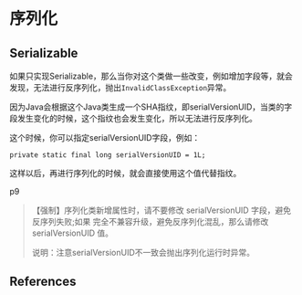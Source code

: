 # 序列化

## Serializable



如果只实现Serializable，那么当你对这个类做一些改变，例如增加字段等，就会发现，无法进行反序列化，抛出`InvalidClassException`异常。

因为Java会根据这个Java类生成一个SHA指纹，即serialVersionUID，当类的字段发生变化的时候，这个指纹也会发生变化，所以无法进行反序列化。

这个时候，你可以指定serialVersionUID字段，例如：

```
private static final long serialVersionUID = 1L;
```

这样以后，再进行序列化的时候，就会直接使用这个值代替指纹。

p9

> 【强制】序列化类新增属性时，请不要修改 serialVersionUID 字段，避免反序列失败;如果 完全不兼容升级，避免反序列化混乱，那么请修改 serialVersionUID 值。
>
> 说明：注意serialVersionUID不一致会抛出序列化运行时异常。



## References
